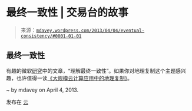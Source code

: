 <!--yml

分类：未分类

日期：2024 年 05 月 18 日 06:28:38

-->

# 最终一致性 | 交易台的故事

> 来源：[`mdavey.wordpress.com/2013/04/04/eventual-consistency/#0001-01-01`](https://mdavey.wordpress.com/2013/04/04/eventual-consistency/#0001-01-01)

## 最终一致性

有趣的微软[研究](http://research.microsoft.com/apps/pubs/default.aspx?id=189249)中的文章，“理解最终一致性”。如果你对地理复制这个主题感兴趣，也许值得一读[《大规模云计算应用中的地理复制》](http://www.gsd.inesc-id.pt/~ler/reports/sergioalmeidaea.pdf)。 

~ by mdavey on April 4, 2013.

发布在 [云](https://mdavey.wordpress.com/category/hpc/cloud/)
